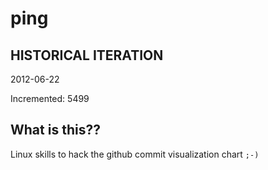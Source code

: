 # ping

## HISTORICAL ITERATION
2012-06-22

Incremented: 5499

## What is this?? 
Linux skills to hack the github commit visualization chart `;-)`
